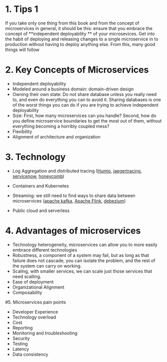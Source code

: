 # 1. Tips 1
If you take only one thing from this book and from the concept of microservices in general, it should be this: ensure that you embrace the concept of **independent deployability ** of your microsevices. Get into the habit of deploying and releasing changes to a single microservice in to production without having to deploy anything else. From this, many good things will follow

# 2. Key Concepts of Microservices
- Independent deployability
- Modeled around a business domain: domain-driven design
- Owning their own state: Do not share database unless you really need to, and even do everything you can to avoid it. Sharing databases is one of the worst things you can do if you are trying to achieve independent deployability
- Size: First, how many microservices can you handle? Second, how do you define microservice boundaries to get the most out of them, without everything becoming a horribly coupled mess?
- Flexibility
- Alignment of architecture and organization

# 3. Technology
- Log Aggregation and distributed tracing ([Humio](https://www.crowdstrike.com/products/next-gen-siem/falcon-logscale/), [jaegertracing](https://www.jaegertracing.io/), [servicenow](https://www.servicenow.com/products/observability.html), [honeycomb](https://www.honeycomb.io/))

- Containers and Kubernetes
- Streaming: we still need to find ways to share data between microservices ([apache kafka](https://kafka.apache.org/), [Apache Flink](https://flink.apache.org/), [debezium](https://debezium.io/))
- Public cloud and serverless

# 4. Advantages of microservices

- Technology heterogeneity, microservices can allow you to more easily embrace different technologies
- Robustness, a component of a system may fail, but as long as that failure does not cascade, you can isolate the problem, and the rest of the system can carry on working.
- Scaling, with smaller services, we can scale just those services that need scalling.
- Ease of deployment
- Organizational Alignment
- Composability

#5. Microservices pain points
- Developer Experience
- Technology overload
- Cost
- Reporting
- Monitoring and troubleshooting
- Security
- Testing
- Latency
- Data consistency